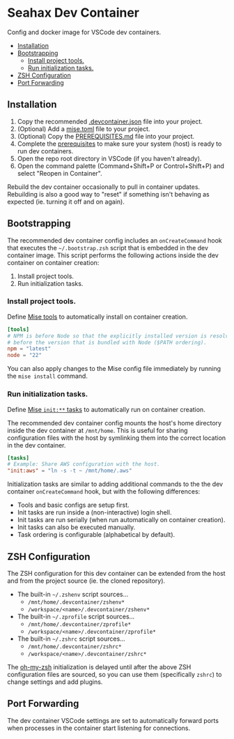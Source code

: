 # Seahax Dev Container

Config and docker image for VSCode dev containers.

- [Installation](#installation)
- [Bootstrapping](#bootstrapping)
  - [Install project tools.](#install-project-tools)
  - [Run initialization tasks.](#run-initialization-tasks)
- [ZSH Configuration](#zsh-configuration)
- [Port Forwarding](#port-forwarding)

## Installation

1. Copy the recommended [.devcontainer.json](.devcontainer.json) file into your project.
2. (Optional) Add a [mise.toml](#tools-mise) file to your project.
3. (Optional) Copy the [PREREQUISITES.md](PREREQUISITES.md) file into your project.
4. Complete the [prerequisites](PREREQUISITES.md) to make sure your system (host) is ready to run dev containers.
5. Open the repo root directory in VSCode (if you haven't already).
6. Open the command palette (Command+Shift+P or Control+Shift+P) and select "Reopen in Container".

Rebuild the dev container occasionally to pull in container updates. Rebuilding is also a good way to "reset" if something isn't behaving as expected (ie. turning it off and on again).

## Bootstrapping

The recommended dev container config includes an `onCreateCommand` hook that executes the `~/.bootstrap.zsh` script that is embedded in the dev container image. This script performs the following actions inside the dev container on container creation:

1. Install project tools.
2. Run initialization tasks.

### Install project tools.

Define [Mise tools](https://mise.jdx.dev/dev-tools/) to automatically install on container creation.

```toml
[tools]
# NPM is before Node so that the explicitly installed version is resolved
# before the version that is bundled with Node ($PATH ordering).
npm = "latest"
node = "22"
```

You can also apply changes to the Mise config file immediately by running the `mise install` command.

### Run initialization tasks.

Define [Mise `init:**` tasks](https://mise.jdx.dev/tasks/) to automatically run on container creation.

The recommended dev container config mounts the host's home directory inside the dev container at `/mnt/home`. This is useful for sharing configuration files with the host by symlinking them into the correct location in the dev container.

```toml
[tasks]
# Example: Share AWS configuration with the host.
"init:aws" = "ln -s -t ~ /mnt/home/.aws"
```

Initialization tasks are similar to adding additional commands to the the dev container `onCreateCommand` hook, but with the following differences:

- Tools and basic configs are setup first.
- Init tasks are run inside a (non-interactive) login shell.
- Init tasks are run serially (when run automatically on container creation).
- Init tasks can also be executed manually.
- Task ordering is configurable (alphabetical by default).


## ZSH Configuration

The ZSH configuration for this dev container can be extended from the host and from the project source (ie. the cloned repository).

- The built-in `~/.zshenv` script sources...
  - `/mnt/home/.devcontainer/zshenv*`
  - `/workspace/<name>/.devcontainer/zshenv*`
- The built-in `~/.zprofile` script sources...
  - `/mnt/home/.devcontainer/zprofile*`
  - `/workspace/<name>/.devcontainer/zprofile*`
- The built-in `~/.zshrc` script sources...
  - `/mnt/home/.devcontainer/zshrc*`
  - `/workspace/<name>/.devcontainer/zshrc*`

The [oh-my-zsh](https://ohmyz.sh/) initialization is delayed until after the above ZSH configuration files are sourced, so you can use them (specifically `zshrc`) to change settings and add plugins.

## Port Forwarding

The dev container VSCode settings are set to automatically forward ports when processes in the container start listening for connections.
